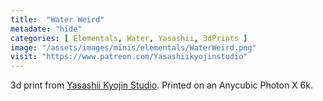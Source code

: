 ```yaml
---
title:  "Water Weird"
metadate: "hide"
categories: [ Elementals, Water, Yasashii, 3dPrints ]
image: "/assets/images/minis/elementals/WaterWeird.png"
visit: "https://www.patreon.com/Yasashiikyojinstudio"
---
```

3d print from [Yasashii Kyojin Studio](https://www.patreon.com/Yasashiikyojinstudio). 
Printed on an Anycubic Photon X 6k.